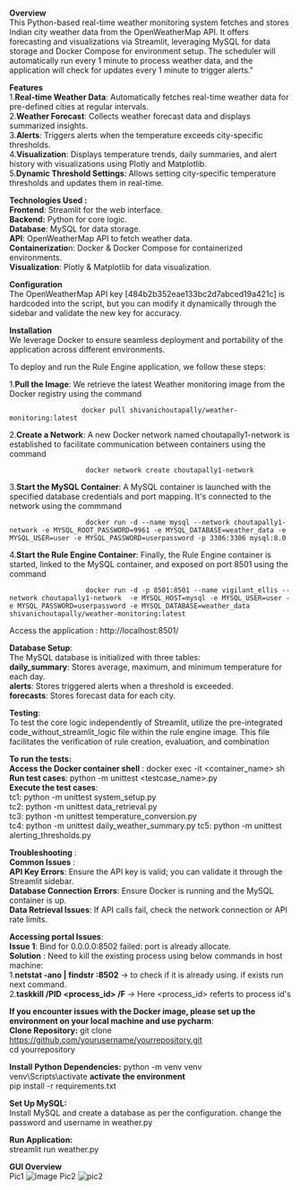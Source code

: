 
**Overview**  
This Python-based real-time weather monitoring system fetches and stores Indian city weather data from the OpenWeatherMap API. It offers forecasting and visualizations via Streamlit, leveraging MySQL for data storage and Docker Compose for environment setup. The scheduler will automatically run every 1 minute to process weather data, and the application will check for updates every 1 minute to trigger alerts."


**Features**  
1.**Real-time Weather Data**: Automatically fetches real-time weather data for pre-defined cities at regular intervals.  
2.**Weather Forecast**: Collects weather forecast data and displays summarized insights.  
3.**Alerts**: Triggers alerts when the temperature exceeds city-specific thresholds.  
4.**Visualization**: Displays temperature trends, daily summaries, and alert history with visualizations using Plotly and Matplotlib.  
5.**Dynamic Threshold Settings**: Allows setting city-specific temperature thresholds and updates them in real-time.  

**Technologies Used :**  
**Frontend**: Streamlit for the web interface.  
**Backend:** Python for core logic.  
**Database**: MySQL for data storage.  
**API**: OpenWeatherMap API to fetch weather data.  
**Containerizatio**n: Docker & Docker Compose for containerized environments.  
**Visualization**: Plotly & Matplotlib for data visualization.  

**Configuration**  
The OpenWeatherMap API key [484b2b352eae133bc2d7abced19a421c] is hardcoded into the script, but you can modify it dynamically through the sidebar and validate the new key for accuracy.

**Installation**  
We leverage Docker to ensure seamless deployment and portability of the application across different environments.   

To deploy and run the Rule Engine application, we follow these steps:    

1.**Pull the Image**: We retrieve the latest Weather monitoring image from the Docker registry using the command  

                      docker pull shivanichoutapally/weather-monitoring:latest  
                      
2.**Create a Network**: A new Docker network named choutapally1-network is established to facilitate communication between containers using the command  

                       docker network create choutapally1-network  

3.**Start the MySQL Container**: A MySQL container is launched with the specified database credentials and port mapping. It's connected to the network using the commmand  

                       docker run -d --name mysql --network choutapally1-network -e MYSQL_ROOT_PASSWORD=9961 -e MYSQL_DATABASE=weather_data -e MYSQL_USER=user -e MYSQL_PASSWORD=userpassword -p 3306:3306 mysql:8.0

4.**Start the Rule Engine Container**: Finally, the Rule Engine container is started, linked to the MySQL container, and exposed on port 8501 using the command

                       docker run -d -p 8501:8501 --name vigilant_ellis --network choutapally1-network  -e MYSQL_HOST=mysql -e MYSQL_USER=user -e MYSQL_PASSWORD=userpassword -e MYSQL_DATABASE=weather_data shivanichoutapally/weather-monitoring:latest

Access the application : http://localhost:8501/


**Database Setup**:   
The MySQL database is initialized with three tables:  
**daily_summary**: Stores average, maximum, and minimum temperature for each day.    
**alerts**: Stores triggered alerts when a threshold is exceeded.    
**forecasts**: Stores forecast data for each city.    

**Testing**:   
To test the core logic independently of Streamlit, utilize the pre-integrated code_without_streamlit_logic file within the rule engine image. This file facilitates the verification of rule creation, evaluation, and combination  

 **To run the tests:**      
 **Access the Docker container shell** : docker exec -it <container_name> sh   
 **Run test cases**: python -m unittest <testcase_name>.py  
 **Execute the test cases**:   
                             tc1: python -m unittest system_setup.py  
                             tc2: python -m unittest data_retrieval.py  
                             tc3: python -m unittest temperature_conversion.py  
                             tc4: python -m unittest daily_weather_summary.py
                             tc5: python -m unittest alerting_thresholds.py 

 **Troubleshooting** :  
 **Common Issues** :  
 **API Key Errors**: Ensure the API key is valid; you can validate it through the Streamlit sidebar.  
 **Database Connection Errors**: Ensure Docker is running and the MySQL container is up.  
 **Data Retrieval Issues**: If API calls fail, check the network connection or API rate limits.  

 **Accessing portal Issues**:  
 **Issue 1**:   Bind for 0.0.0.0:8502 failed: port is already allocate.  
 **Solution** : Need to kill the existing process using below commands in host machine:  
                1.**netstat -ano | findstr :8502** -> to check if it is already using. if exists run next command.  
                2.**taskkill /PID <process_id> /F**  -> Here <process_id> referts to process id's  


**If you encounter issues with the Docker image, please set up the environment on your local machine and use pycharm**:  
**Clone Repository:** 
git clone https://github.com/yourusername/yourrepository.git    
cd yourrepository 

**Install Python Dependencies:**
python -m venv venv  
venv\Scripts\activate  **activate the environment**  
pip install -r requirements.txt  

**Set Up MySQL:**  
Install MySQL and create a database as per the configuration.
change the password and username in weather.py

**Run Application:**  
streamlit run weather.py  

**GUI Overview**  
Pic1 ![image](https://github.com/user-attachments/assets/8bf68ec1-341b-440d-b528-eedf4f552a75)
Pic2 ![pic2](https://github.com/user-attachments/assets/604d4a8b-7bb1-4535-8487-ce1a789430d8)





              
 
 

 


 






